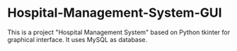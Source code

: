 # Hospital-Management-System-GUI

This is a project "Hospital Management System" based on Python tkinter for graphical interface.
It uses MySQL as database.

